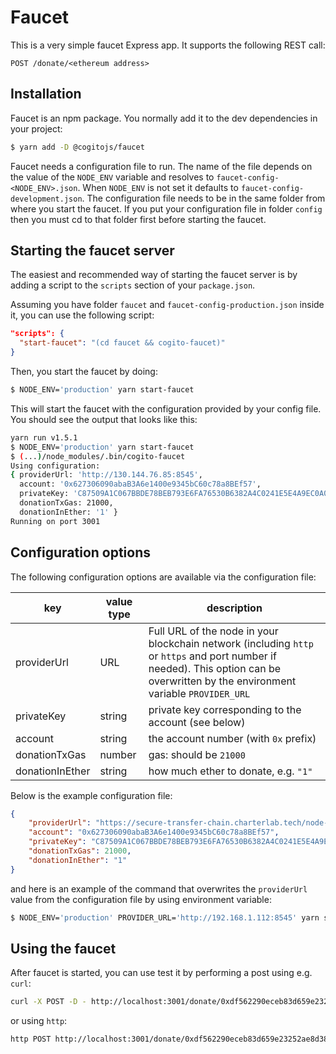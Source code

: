 Faucet
======

This is a very simple faucet Express app. It supports the following REST call:

```
POST /donate/<ethereum address>
```

## Installation

Faucet is an npm package. You normally add it to the dev dependencies in your project:

```bash
$ yarn add -D @cogitojs/faucet
```

Faucet needs a configuration file to run. The name of the file depends on the value of the `NODE_ENV` variable and resolves to `faucet-config-<NODE_ENV>.json`. When `NODE_ENV` is not set it defaults to `faucet-config-development.json`. The configuration file needs to be in the same folder from where you start the faucet. If you put your configuration file in folder `config` then you must cd to that folder first before starting the faucet.

## Starting the faucet server

The easiest and recommended way of starting the faucet server is by adding a script to the `scripts` section of your `package.json`.

Assuming you have folder `faucet` and `faucet-config-production.json` inside it, you can use the following script:

```json
"scripts": {
  "start-faucet": "(cd faucet && cogito-faucet)"
}
```

Then, you start the faucet by doing:

```bash
$ NODE_ENV='production' yarn start-faucet
```

This will start the faucet with the configuration provided by your config file. You should see the output that looks like this:

```bash
yarn run v1.5.1
$ NODE_ENV='production' yarn start-faucet
$ (...)/node_modules/.bin/cogito-faucet
Using configuration:
{ providerUrl: 'http://130.144.76.85:8545',
  account: '0x627306090abaB3A6e1400e9345bC60c78a8BEf57',
  privateKey: 'C87509A1C067BBDE78BEB793E6FA76530B6382A4C0241E5E4A9EC0A0F44DC0D3',
  donationTxGas: 21000,
  donationInEther: '1' }
Running on port 3001
```

## Configuration options

The following configuration options are available via the configuration file:

| key  | value type  | description |
|------|----------------|-------------|
| providerUrl | URL | Full URL of the node in your blockchain network (including `http` or `https` and port number if needed). This option can be overwritten by the environment variable `PROVIDER_URL` |
| privateKey | string | private key corresponding to the account (see below) |
| account | string | the account number (with `0x` prefix) |
| donationTxGas | number | gas: should be `21000` |
| donationInEther | string | how much ether to donate, e.g. `"1"` |

Below is the example configuration file:

```json
{
    "providerUrl": "https://secure-transfer-chain.charterlab.tech/node-1",
    "account": "0x627306090abaB3A6e1400e9345bC60c78a8BEf57",
    "privateKey": "C87509A1C067BBDE78BEB793E6FA76530B6382A4C0241E5E4A9EC0A0F44DC0D3",
    "donationTxGas": 21000,
    "donationInEther": "1"
}
```

and here is an example of the command that overwrites the `providerUrl` value from the configuration file by using environment variable:

```bash
$ NODE_ENV='production' PROVIDER_URL='http://192.168.1.112:8545' yarn start-faucet
```

## Using the faucet

After faucet is started, you can use test it by performing a post using e.g. `curl`:

```bash
curl -X POST -D - http://localhost:3001/donate/0xdf562290eceb83d659e23252ae8d38fa0bbc06e8
```

or using `http`:

```bash
http POST http://localhost:3001/donate/0xdf562290eceb83d659e23252ae8d38fa0bbc06e8
```
